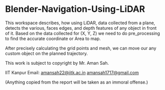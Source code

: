 # Blender-Navigation-Using-LiDAR
This workspace describes, how using LiDAR, data collected from a plane, detects the various, faces edges, and depth features of any object in front of it. 
Based on the data collected for (X, Y, Z) we need to do pre_processing to find the accurate coordinate or Area to map.



After precisely calculating the grid points and mesh, we can move our any custom object on the planned trajectory.



This work is subject to copyright by Mr. Aman Sah.

IIT Kanpur
Email: amansah22@iitk.ac.in
amansah1717@gmail.com


(Anything copied from the report will be taken as an immoral offense.)
